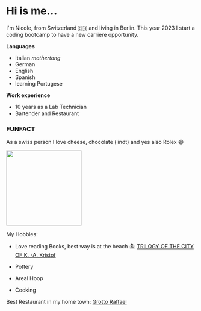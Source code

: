 
# Hi is me...

I'm Nicole, from Switzerland 🇨🇭 and living in Berlin.
This year 2023 I start a coding bootcamp to have a new carriere opportunity.

**Languages**
- Italian _mothertong_
- German
- English
- Spanish
- learning Portugese

**Work experience**
- 10 years as a Lab Technician
- Bartender and Restaurant



### FUNFACT

As a swiss person I love cheese, chocolate (lindt) and yes also Rolex 😄


<img src=https://user-images.githubusercontent.com/113176123/211322128-24a30d4d-0a05-43e7-b07d-364a6b770be9.jpeg width="200" height="200" />


My Hobbies:
- Love reading Books, best way is at the beach 🏝️
[TRILOGY OF THE CITY OF K. -A. Kristof](https://librashion.blogspot.com/2013/05/trilogy-of-city-of-k-kristof.html)

- Pottery
- Areal Hoop
- Cooking


Best Restaurant in my home town:
[Grotto Raffael](https://grottoraffael.ch/)





